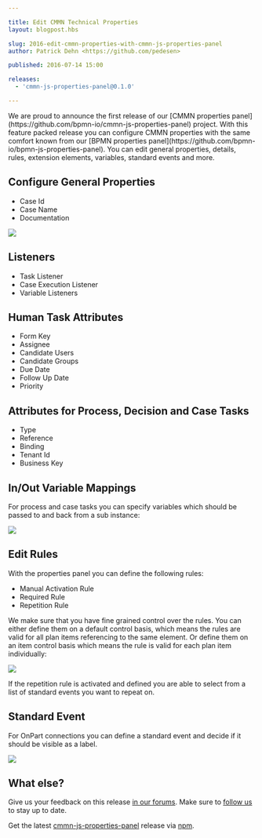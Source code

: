 ```yaml
---

title: Edit CMMN Technical Properties
layout: blogpost.hbs

slug: 2016-edit-cmmn-properties-with-cmmn-js-properties-panel
author: Patrick Dehn <https://github.com/pedesen>

published: 2016-07-14 15:00

releases:
  - 'cmmn-js-properties-panel@0.1.0'

---
```



<p class="introduction">
  We are proud to announce the first release of our [CMMN properties panel](https://github.com/bpmn-io/cmmn-js-properties-panel) project. With this feature packed release you can configure CMMN properties with the same comfort known from our [BPMN properties panel](https://github.com/bpmn-io/bpmn-js-properties-panel). You can edit general properties, details, rules, extension elements, variables, standard events and more.
</p>

<!-- continue -->

## Configure General Properties

* Case Id
* Case Name
* Documentation

<div class="figure">
  <img src="{{ assets }}/attachments/blog/2016/012-case-id.png">
</div>

## Listeners

* Task Listener
* Case Execution Listener
* Variable Listeners

## Human Task Attributes

* Form Key
* Assignee
* Candidate Users
* Candidate Groups
* Due Date
* Follow Up Date
* Priority

## Attributes for Process, Decision and Case Tasks

* Type
* Reference
* Binding
* Tenant Id
* Business Key

## In/Out Variable Mappings

For process and case tasks you can specify variables which should be passed to and back from a sub instance:

<div class="figure">
  <img src="{{ assets }}/attachments/blog/2016/012-in-mapping.png">
</div>

## Edit Rules

With the properties panel you can define the following rules:

* Manual Activation Rule
* Required Rule
* Repetition Rule

We make sure that you have fine grained control over the rules. You can either define them on a default control basis, which means the rules are valid for all plan items referencing to the same element. Or define them on an item control basis which means the rule is valid for each plan item individually:

<div class="figure">
  <img src="{{ assets }}/attachments/blog/2016/012-rules-item-control.gif">
</div>

If the repetition rule is activated and defined you are able to select from a list of standard events you want to repeat on.

## Standard Event

For OnPart connections you can define a standard event and decide if it should be visible as a label.

<div class="figure">
  <img src="{{ assets }}/attachments/blog/2016/012-standard-event.gif">
</div>


## What else?

Give us your feedback on this release [in our forums](https://forum.bpmn.io). Make sure to [follow us](https://twitter.com/bpmn_io) to stay up to date.

Get the latest [cmmn-js-properties-panel](https://github.com/bpmn-io/cmmn-js-properties-panel) release via [npm](https://www.npmjs.com/package/cmmn-js-properties-panel).
